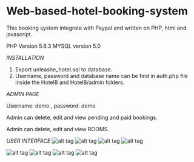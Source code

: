 Web-based-hotel-booking-system
==============================

This booking system integrate with Paypal and written on PHP, html and javascript.

PHP Version 5.6.3
MYSQL version 5.0

*INSTALLATION*


1. Export unleashe_hotel.sql to database.
2. Username, password and database name can be find in auth.php file inside the HotelB and HotelB/admin folders.


*ADMIN PAGE*

Username: demo , password: demo

Admin can delete, edit and view pending and paid bookings.

Admin can delete, edit and view ROOMS.


*USER INTERFACE*
![alt tag](https://github.com/mrzulkarnine/Web-based-hotel-booking-system/blob/master/UserInterface/page-1.PNG)
![alt tag](https://github.com/mrzulkarnine/Web-based-hotel-booking-system/blob/master/UserInterface/page-2.PNG)
![alt tag](https://github.com/mrzulkarnine/Web-based-hotel-booking-system/blob/master/UserInterface/page-3.PNG)
![alt tag](https://github.com/mrzulkarnine/Web-based-hotel-booking-system/blob/master/UserInterface/page-4.PNG)

![alt tag](https://github.com/mrzulkarnine/Web-based-hotel-booking-system/blob/master/UserInterface/admin-1.PNG)
![alt tag](https://github.com/mrzulkarnine/Web-based-hotel-booking-system/blob/master/UserInterface/admin-2.PNG)
![alt tag](https://github.com/mrzulkarnine/Web-based-hotel-booking-system/blob/master/UserInterface/admin-3.PNG)
![alt tag](https://github.com/mrzulkarnine/Web-based-hotel-booking-system/blob/master/UserInterface/admin-4.PNG)

